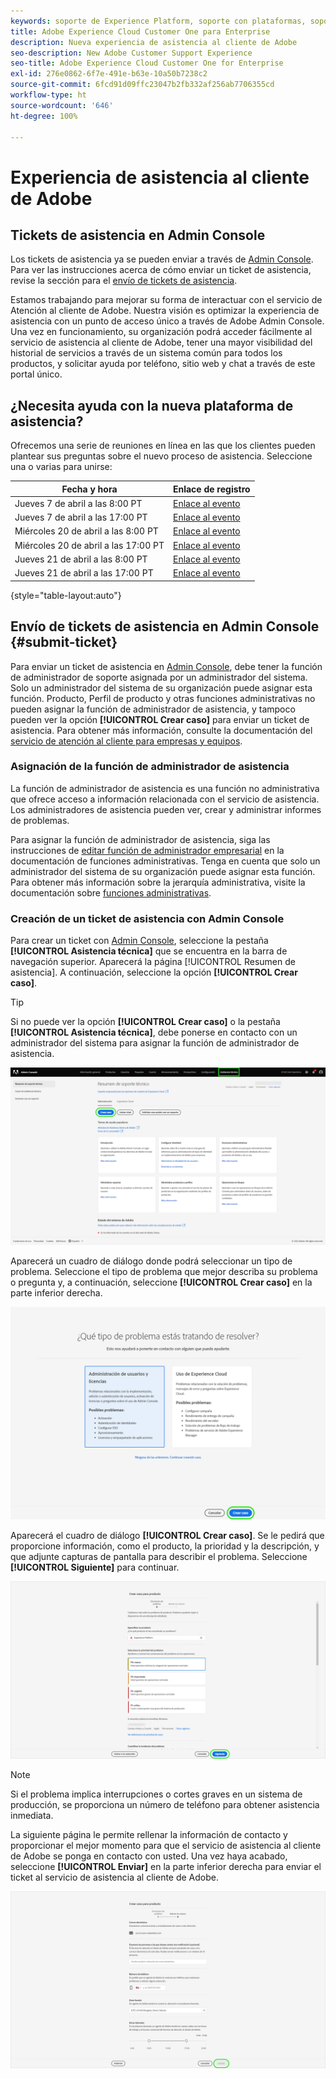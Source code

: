 ```yaml
---
keywords: soporte de Experience Platform, soporte con plataformas, soporte con servicios inteligentes, asistencia al cliente con IA, soporte de inteligencia artificial aplicada a la atribución, soporte de RTCDP, envío de tickets de asistencia, asistencia al cliente
title: Adobe Experience Cloud Customer One para Enterprise
description: Nueva experiencia de asistencia al cliente de Adobe
seo-description: New Adobe Customer Support Experience
seo-title: Adobe Experience Cloud Customer One for Enterprise
exl-id: 276e0862-6f7e-491e-b63e-10a50b7238c2
source-git-commit: 6fcd91d09ffc23047b2fb332af256ab7706355cd
workflow-type: ht
source-wordcount: '646'
ht-degree: 100%

---
```


# Experiencia de asistencia al cliente de Adobe

## Tickets de asistencia en Admin Console

Los tickets de asistencia ya se pueden enviar a través de [Admin Console](https://adminconsole.adobe.com/). Para ver las instrucciones acerca de cómo enviar un ticket de asistencia, revise la sección para el [envío de tickets de asistencia](#submit-ticket).

Estamos trabajando para mejorar su forma de interactuar con el servicio de Atención al cliente de Adobe. Nuestra visión es optimizar la experiencia de asistencia con un punto de acceso único a través de Adobe Admin Console. Una vez en funcionamiento, su organización podrá acceder fácilmente al servicio de asistencia al cliente de Adobe, tener una mayor visibilidad del historial de servicios a través de un sistema común para todos los productos, y solicitar ayuda por teléfono, sitio web y chat a través de este portal único.

## ¿Necesita ayuda con la nueva plataforma de asistencia?

Ofrecemos una serie de reuniones en línea en las que los clientes pueden plantear sus preguntas sobre el nuevo proceso de asistencia. Seleccione una o varias para unirse:

| Fecha y hora | Enlace de registro |
|--- |--- |
| Jueves 7 de abril a las 8:00 PT | [Enlace al evento](https://event.on24.com/wcc/r/3723732/5288A3B031AD858BF241EB0C0057CD85) |
| Jueves 7 de abril a las 17:00 PT | [Enlace al evento](https://event.on24.com/wcc/r/3723733/286EFEA9E8D9B6BB49464862F5414B8C) |
| Miércoles 20 de abril a las 8:00 PT | [Enlace al evento](https://event.on24.com/wcc/r/3712143/05DAF046E4BB864E7C313B056ADE4EB2) |
| Miércoles 20 de abril a las 17:00 PT | [Enlace al evento](https://event.on24.com/wcc/r/3723740/A9EDA45FA61D3FFC4BF713419B677F16) |
| Jueves 21 de abril a las 8:00 PT | [Enlace al evento](https://event.on24.com/wcc/r/3723741/C7EBCD38583D4D7AFCBD56029EB17C98) |
| Jueves 21 de abril a las 17:00 PT | [Enlace al evento](https://event.on24.com/wcc/r/3723743/6F41ED2648A621F1419A56F0A52F4446) |

{style=&quot;table-layout:auto&quot;}

## Envío de tickets de asistencia en Admin Console {#submit-ticket}

Para enviar un ticket de asistencia en [Admin Console](https://adminconsole.adobe.com/), debe tener la función de administrador de soporte asignada por un administrador del sistema. Solo un administrador del sistema de su organización puede asignar esta función. Producto, Perfil de producto y otras funciones administrativas no pueden asignar la función de administrador de asistencia, y tampoco pueden ver la opción **[!UICONTROL Crear caso]** para enviar un ticket de asistencia. Para obtener más información, consulte la documentación del [servicio de atención al cliente para empresas y equipos](customer-care.md).

### Asignación de la función de administrador de asistencia

La función de administrador de asistencia es una función no administrativa que ofrece acceso a información relacionada con el servicio de asistencia. Los administradores de asistencia pueden ver, crear y administrar informes de problemas.

Para asignar la función de administrador de asistencia, siga las instrucciones de [editar función de administrador empresarial](admin-roles.md#add-enterprise-role) en la documentación de funciones administrativas. Tenga en cuenta que solo un administrador del sistema de su organización puede asignar esta función. Para obtener más información sobre la jerarquía administrativa, visite la documentación sobre [funciones administrativas](admin-roles.md).

### Creación de un ticket de asistencia con Admin Console

Para crear un ticket con [Admin Console](https://adminconsole.adobe.com/), seleccione la pestaña **[!UICONTROL Asistencia técnica]** que se encuentra en la barra de navegación superior. Aparecerá la página [!UICONTROL Resumen de asistencia]. A continuación, seleccione la opción **[!UICONTROL Crear caso]**.

>[!TIP]
>
> Si no puede ver la opción **[!UICONTROL Crear caso]** o la pestaña **[!UICONTROL Asistencia técnica]**, debe ponerse en contacto con un administrador del sistema para asignar la función de administrador de asistencia.

![Pestaña Asistencia de Admin Console](./assets/Support.png)

Aparecerá un cuadro de diálogo donde podrá seleccionar un tipo de problema. Seleccione el tipo de problema que mejor describa su problema o pregunta y, a continuación, seleccione **[!UICONTROL Crear caso]** en la parte inferior derecha.

![Seleccionar problema](./assets/select-case-type.png)

Aparecerá el cuadro de diálogo **[!UICONTROL Crear caso]**. Se le pedirá que proporcione información, como el producto, la prioridad y la descripción, y que adjunte capturas de pantalla para describir el problema. Seleccione **[!UICONTROL Siguiente]** para continuar.

![crear caso](./assets/create_case.png)

>[!NOTE]
>
> Si el problema implica interrupciones o cortes graves en un sistema de producción, se proporciona un número de teléfono para obtener asistencia inmediata.

La siguiente página le permite rellenar la información de contacto y proporcionar el mejor momento para que el servicio de asistencia al cliente de Adobe se ponga en contacto con usted. Una vez haya acabado, seleccione **[!UICONTROL Enviar]** en la parte inferior derecha para enviar el ticket al servicio de asistencia al cliente de Adobe.

![Enviar ticket](./assets/submit_case.png)

<!--

## What About the Legacy Systems?

New Tickets/Cases will no longer be able to be submitted in legacy systems as of May 11th.  The [Admin Console](https://adminconsole.adobe.com/) will be used to submit new tickets/cases.

### Existing Tickets/Cases

* Between May 11th and May 20th the legacy systems will remain available to work existing tickets/cases to completion.
* Beginning May 20th the support team will migrate remaining open cases from the legacy systems to the new support experience.  You will receive an email notification regarding how to contact support to continue to work these cases.
-->
